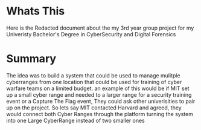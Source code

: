 # Whats This
Here is the Redacted document about the my 3rd year group project for my Univeristy Bachelor's Degree in CyberSecurity and Digital Forensics

# Summary
The idea was to build a system that could be used to manage mulitple cyberranges from one location that could be used for training of cyber warfare teams on a limited budget. an example of this would be if MIT set up a small cyber range and needed to a larger range for a security training event or a Capture The Flag event, They could ask other univerisities to pair up on the project. So lets say MIT contacted Harvard and agreed, they would connect both Cyber Ranges through the platform turning the system into one Large CyberRange instead of two smaller ones


